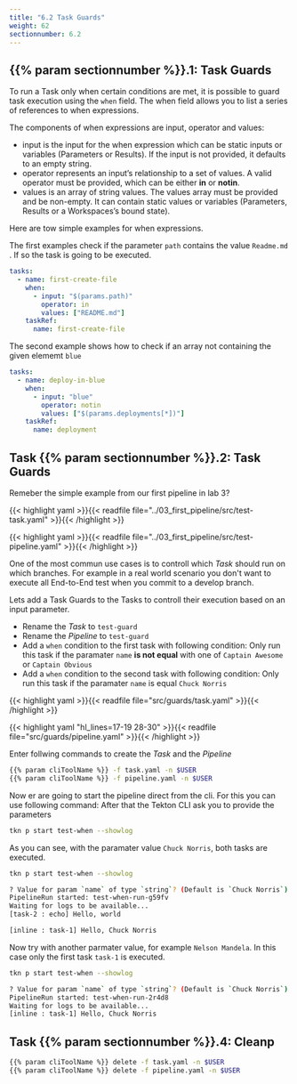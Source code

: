 ```yaml
---
title: "6.2 Task Guards"
weight: 62
sectionnumber: 6.2
---
```



## {{% param sectionnumber %}}.1: Task Guards

To run a Task only when certain conditions are met, it is possible to guard task execution using the `when` field. The when field allows you to list a series of references to when expressions.

The components of when expressions are input, operator and values:

* input is the input for the when expression which can be static inputs or variables (Parameters or Results). If the input is not provided, it defaults to an empty string.
* operator represents an input’s relationship to a set of values. A valid operator must be provided, which can be either **in** or **notin**.
* values is an array of string values. The values array must be provided and be non-empty. It can contain static values or variables (Parameters, Results or a Workspaces’s bound state).

Here are tow simple examples for when expressions.

The first examples check if the parameter `path` contains the value `Readme.md` . If so the task is going to be executed.

```yaml
tasks:
  - name: first-create-file
    when:
      - input: "$(params.path)"
        operator: in
        values: ["README.md"]
    taskRef:
      name: first-create-file
```

The second example shows how to check if an array not containing the given elememt `blue`

```yaml
tasks:
  - name: deploy-in-blue
    when:
      - input: "blue"
        operator: notin
        values: ["$(params.deployments[*])"]
    taskRef:
      name: deployment
```


## Task {{% param sectionnumber %}}.2: Task Guards

Remeber the simple example from our first pipeline in lab 3?

{{< highlight yaml >}}{{< readfile file="../03_first_pipeline/src/test-task.yaml" >}}{{< /highlight >}}

{{< highlight yaml >}}{{< readfile file="../03_first_pipeline/src/test-pipeline.yaml" >}}{{< /highlight >}}

One of the most commun use cases is to controll which *Task* should run on which branches. For example in a real world scenario you don't want to execute all End-to-End test when you commit to a develop branch.

Lets add a Task Guards to the Tasks to controll their execution based on an input parameter.

* Rename the *Task* to `test-guard`
* Rename the *Pipeline* to `test-guard`
* Add a `when` condition to the first task with following condition: Only run this task if the paramater `name` **is not equal** with one of `Captain Awesome` or  `Captain Obvious`
* Add a `when` condition to the second task with following condition: Only run this task if the paramater `name` is equal `Chuck Norris`


{{< highlight yaml >}}{{< readfile file="src/guards/task.yaml" >}}{{< /highlight >}}

{{< highlight yaml "hl_lines=17-19 28-30" >}}{{< readfile file="src/guards/pipeline.yaml" >}}{{< /highlight >}}

Enter follwing commands to create the *Task* and the *Pipeline*

```bash
{{% param cliToolName %}} -f task.yaml -n $USER
{{% param cliToolName %}} -f pipeline.yaml -n $USER
```

Now er are going to start the pipeline direct from the cli. For this you can use following command:
After that the Tekton CLI ask you to provide the parameters

```bash
tkn p start test-when --showlog
```

As you can see, with the paramater value `Chuck Norris`, both tasks are executed.

```bash
tkn p start test-when --showlog

? Value for param `name` of type `string`? (Default is `Chuck Norris`) Chuck Norris
PipelineRun started: test-when-run-g59fv
Waiting for logs to be available...
[task-2 : echo] Hello, world

[inline : task-1] Hello, Chuck Norris
```

Now try with another parmater value, for example `Nelson Mandela`. In this case only the first task `task-1` is executed.

```bash
tkn p start test-when --showlog

? Value for param `name` of type `string`? (Default is `Chuck Norris`) Nelson Mandela
PipelineRun started: test-when-run-2r4d8
Waiting for logs to be available...
[inline : task-1] Hello, Chuck Norris
```


## Task {{% param sectionnumber %}}.4: Cleanp

```bash
{{% param cliToolName %}} delete -f task.yaml -n $USER
{{% param cliToolName %}} delete -f pipeline.yaml -n $USER
```
